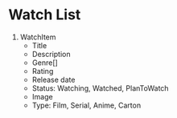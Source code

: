 # Watch List

1. WatchItem
    - Title
    - Description
    - Genre[]
    - Rating
    - Release date
    - Status: Watching, Watched, PlanToWatch
    - Image
    - Type: Film, Serial, Anime, Carton